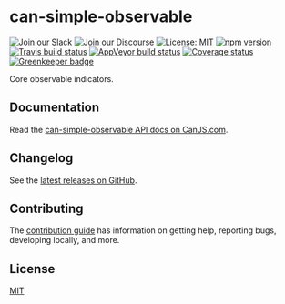 # can-simple-observable

[![Join our Slack](https://img.shields.io/badge/slack-join%20chat-611f69.svg)](https://www.bitovi.com/community/slack?utm_source=badge&utm_medium=badge&utm_campaign=pr-badge&utm_content=badge)
[![Join our Discourse](https://img.shields.io/discourse/https/forums.bitovi.com/posts.svg)](https://forums.bitovi.com/?utm_source=badge&utm_medium=badge&utm_campaign=pr-badge&utm_content=badge)
[![License: MIT](https://img.shields.io/badge/license-MIT-blue.svg)](https://github.com/canjs/can-simple-observable/blob/master/LICENSE)
[![npm version](https://badge.fury.io/js/can-simple-observable.svg)](https://www.npmjs.com/package/can-simple-observable)
[![Travis build status](https://travis-ci.org/canjs/can-simple-observable.svg?branch=master)](https://travis-ci.org/canjs/can-simple-observable)
[![AppVeyor build status](https://ci.appveyor.com/api/projects/status/github/canjs/can-simple-observable?branch=master&svg=true)](https://ci.appveyor.com/project/matthewp/can-simple-observable)
[![Coverage status](https://coveralls.io/repos/github/canjs/can-simple-observable/badge.svg?branch=master)](https://coveralls.io/github/canjs/can-simple-observable?branch=master)
[![Greenkeeper badge](https://badges.greenkeeper.io/canjs/can-simple-observable.svg)](https://greenkeeper.io/)

Core observable indicators.

## Documentation

Read the [can-simple-observable API docs on CanJS.com](https://canjs.com/doc/can-simple-observable.html).

## Changelog

See the [latest releases on GitHub](https://github.com/canjs/can-simple-observable/releases).

## Contributing

The [contribution guide](https://github.com/canjs/can-simple-observable/blob/master/CONTRIBUTING.md) has information on getting help, reporting bugs, developing locally, and more.

## License

[MIT](https://github.com/canjs/can-simple-observable/blob/master/LICENSE)
